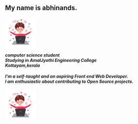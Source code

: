 ## My name is abhinands.

[<img src="Screenshot_from_2023-06-09_11-52-36-transformed-removebg-preview.png" width="100" height="100"/>](Screenshot_from_2023-06-09_11-52-36-transformed-removebg-preview.png) 
 
 <i><b>computer science student<br>
 Studying in AmalJyothi Engineering College<br>
 Kottayam,kerala<i><b>
 
 
#### <i>I'm a self-taught and an aspiring Front end Web Developer.<i><br><i>I am enthusiastic about contributing to Open Source projects.<i>

[<img src="Screenshot_from_2023-06-09_11-52-36-transformed-removebg-preview.png" width="100" height="100"/>](Screenshot_from_2023-06-09_11-52-36-transformed-removebg-preview.png) 
